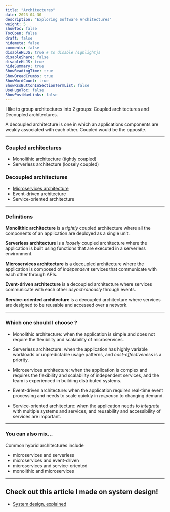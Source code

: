 ```yaml
---
title: "Architectures"
date: 2023-04-30
description: "Exploring Software Architectures"
weight: 5
showToc: false
TocOpen: false
draft: false
hidemeta: false
comments: false
disableHLJS: true # to disable highlightjs
disableShare: false
disableHLJS: true
hideSummary: true
ShowReadingTime: true
ShowBreadCrumbs: true
ShowWordCount: true
ShowRssButtonInSectionTermList: false
UseHugoToc: false
ShowPostNavLinks: false
---
```


I like to group architectures into 2 groups: Coupled architectures and Decoupled architectures. 

A decoupled architecture is one in which an applications components are weakly associated with each other. Coupled would be the opposite. 

---
### Coupled architectures
-   Monolithic architecture (tightly coupled)
-   Serverless architecture (loosely coupled)

### Decoupled architectures

-   [Microservices architecture](https://davidinsider.com/posts/microservices/)
-   Event-driven architecture
-   Service-oriented architecture

---
### Definitions 

**Monolithic architecture** is a *tightly* coupled architecture where all the components of an application are deployed as a single unit. 

**Serverless architecture** is a *loosely* coupled architecture where the application is built using functions that are executed in a serverless environment.

**Microservices architecture** is a decoupled architecture where the application is composed of *independent* services that communicate with each other through APIs. 

**Event-driven architecture** is a decoupled architecture where services communicate with each other *asynchronously* through events. 

**Service-oriented architecture** is a decoupled architecture where services are designed to be reusable and accessed over a network. 

---


### Which one should I choose ? 

-   Monolithic architecture: when the application is simple and does not require the flexibility and scalability of microservices.

-   Serverless architecture: when the application has highly variable workloads or unpredictable usage patterns, and *cost-effectiveness* is a priority.

-   Microservices architecture: when the application is complex and requires the flexibility and scalability of independent services, and the team is experienced in building distributed systems.

-   Event-driven architecture: when the application requires real-time event processing and needs to scale quickly in *response* to changing demand.

-   Service-oriented architecture: when the application needs to *integrate* with multiple systems and services, and reusability and accessibility of services are important.


---

### You can also mix... 

Common hybrid architectures include 

-   microservices and serverless
-   microservices and event-driven
-   microservices and service-oriented
-   monolithic and microservices
---

## Check out this article I made on system design! 
-   [System design, explained](https://davidinsider.com/posts/systemDesign/)


